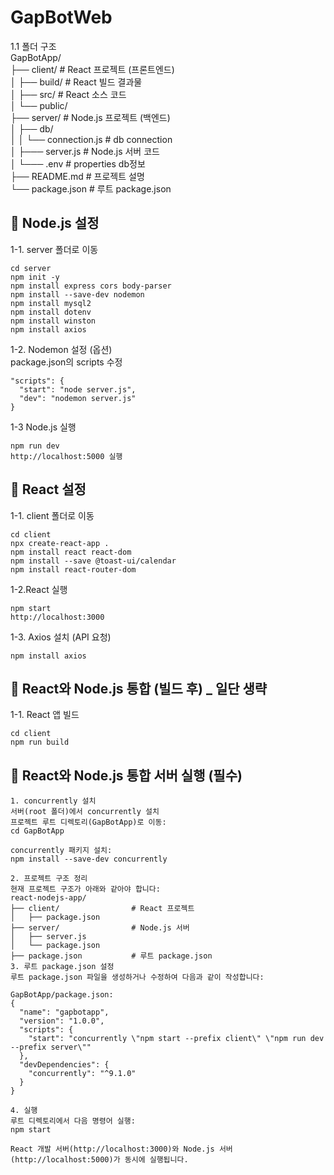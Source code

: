 # GapBotWeb  

1.1 폴더 구조  
GapBotApp/  
├── client/                # React 프로젝트 (프론트엔드)  
│   ├── build/             # React 빌드 결과물  
│   ├── src/               # React 소스 코드  
│   └── public/  
├── server/                # Node.js 프로젝트 (백엔드)  
│   ├── db/  
│   │   └── connection.js  # db connection  
│   ├─── server.js         # Node.js 서버 코드  
│   └─── .env              # properties db정보  
├── README.md              # 프로젝트 설명  
└── package.json           # 루트 package.json


## 🚀 Node.js 설정
1-1. server 폴더로 이동
```
cd server
npm init -y
npm install express cors body-parser
npm install --save-dev nodemon
npm install mysql2
npm install dotenv  
npm install winston  
npm install axios  
```
1-2. Nodemon 설정 (옵션)  
package.json의 scripts 수정
```
"scripts": {
  "start": "node server.js",
  "dev": "nodemon server.js"
}
```
1-3 Node.js 실행
```
npm run dev
http://localhost:5000 실행
```
## 🚀 React 설정
1-1. client 폴더로 이동
```
cd client
npx create-react-app .
npm install react react-dom
npm install --save @toast-ui/calendar  
npm install react-router-dom  
```
1-2.React 실행
```
npm start
http://localhost:3000
```
1-3. Axios 설치 (API 요청)
```
npm install axios
```
## 🚀 React와 Node.js 통합 (빌드 후) _ 일단 생략
1-1. React 앱 빌드
```
cd client
npm run build
```
## 🚀 React와 Node.js 통합 서버 실행 (필수)
```
1. concurrently 설치
서버(root 폴더)에서 concurrently 설치
프로젝트 루트 디렉토리(GapBotApp)로 이동:
cd GapBotApp

concurrently 패키지 설치:
npm install --save-dev concurrently

2. 프로젝트 구조 정리
현재 프로젝트 구조가 아래와 같아야 합니다:
react-nodejs-app/
├── client/                # React 프로젝트
│   ├── package.json
├── server/                # Node.js 서버
│   ├── server.js
│   └── package.json
├── package.json           # 루트 package.json
3. 루트 package.json 설정
루트 package.json 파일을 생성하거나 수정하여 다음과 같이 작성합니다:

GapBotApp/package.json:
{
  "name": "gapbotapp",
  "version": "1.0.0",
  "scripts": {
    "start": "concurrently \"npm start --prefix client\" \"npm run dev --prefix server\""
  },
  "devDependencies": {
    "concurrently": "^9.1.0"
  }
}

4. 실행
루트 디렉토리에서 다음 명령어 실행:
npm start

React 개발 서버(http://localhost:3000)와 Node.js 서버(http://localhost:5000)가 동시에 실행됩니다.
```